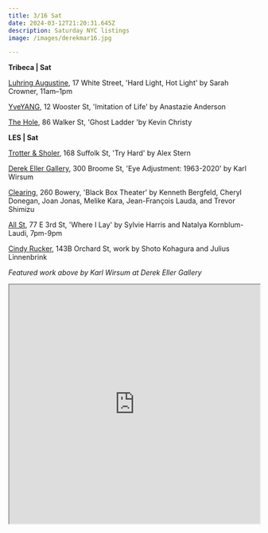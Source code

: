```yaml
---
title: 3/16 Sat
date: 2024-03-12T21:20:31.645Z
description: Saturday NYC listings
image: /images/derekmar16.jpg

---
```

**T﻿ribeca | Sat**

[Luhring Augustine](https://www.luhringaugustine.com/exhibitions/sarah-crowner), 17 White Street, 'Hard Light, Hot Light' by Sarah Crowner, 11am–1pm

[YveYANG](http://yveyang.com/), 12 Wooster St, 'Imitation of Life' by Anastazie Anderson

[The Hole](https://thehole.com/exhibitions/kevin-christy-ghost-ladder), 86 Walker St, 'Ghost Ladder 'by Kevin Christy

**L﻿ES | Sat**

[Trotter & Sholer](https://trotterandsholer.com/exhibitions/33-try-hard-alex-stern/), 168 Suffolk St, 'Try Hard' by Alex Stern

[Derek Eller Gallery](https://www.derekeller.com/exhibitions/karl-wirsum5), 300 Broome St, 'Eye Adjustment: 1963-2020' by Karl Wirsum

[Clearing](https://www.c-l-e-a-r-i-n-g.com/exhibitions/black-box-theater/), 260 Bowery, 'Black Box Theater' by Kenneth Bergfeld, Cheryl Donegan, Joan Jonas, Melike Kara, Jean-François Lauda, and Trevor Shimizu

[All St](https://allstnyc.com/), 77 E 3rd St, 'Where I Lay' by Sylvie Harris and Natalya Kornblum-Laudi, 7pm-9pm

[Cindy Rucker](https://www.cindyruckergallery.com/), 143B Orchard St, work by Shoto Kohagura and Julius Linnenbrink

*F﻿eatured work above by Karl Wirsum at Derek Eller Gallery*

<iframe src="https://www.google.com/maps/d/u/1/embed?mid=1m46a3fy2I0gDb41PDFWlp_fhiPgq3AU&ehbc=2E312F" width="100%" height="480"></iframe>